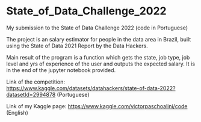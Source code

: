 # State_of_Data_Challenge_2022
My submission to the State of Data Challenge 2022 (code in Portuguese)

The project is an salary estimator for people in the data area in Brazil, built using the State of Data 2021 Report by the Data Hackers.

Main result of the program is a function which gets the state, job type, job level and yrs of experience of the user and outputs the expected salary.
It is in the end of the jupyter notebook provided.

Link of the competition: https://www.kaggle.com/datasets/datahackers/state-of-data-2022?datasetId=2994878 (Portuguese)

Link of my Kaggle page: https://www.kaggle.com/victorpaschoalini/code (English)
